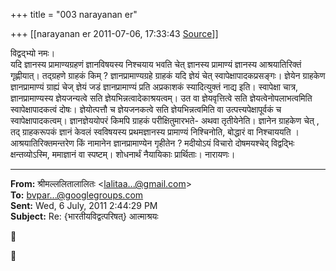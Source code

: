 +++
title = "003 narayanan er"

+++
[[narayanan er	2011-07-06, 17:33:43 [Source](https://groups.google.com/g/bvparishat/c/siDEI31hONQ)]]



विद्वद्भ्यो नमः।  
यदि ज्ञानस्य प्रामाण्यग्रहणं ज्ञानविषयस्य निश्चयाय भवति चेत् ज्ञानस्य प्रामाण्यं ज्ञानस्य आश्रयातिरिक्तं गृह्णीयात्। तद्ग्रहणे ग्राहकं किम् ? ज्ञानप्रामाण्यग्रहे ग्राहकं यदि ज्ञेयं चेत् स्वापेक्षापादकप्रसङ्गः। ज्ञेयेन ग्राहकेण ज्ञानप्रामाण्यं ग्राह्यं चेज् ज्ञेयं जडं ज्ञानप्रामाण्यं प्रति अप्रकाशकं स्यादित्युक्तं नाद्य इति। स्वापेक्षा चात्र, ज्ञानप्रामाण्यस्य ज्ञेयजन्यत्वे सति ज्ञेयभिन्नत्वादेकाश्रयत्वम्। उत वा ज्ञेयवृत्तित्वे सति ज्ञेयत्वेनोपलाभत्वमिति स्वापेक्षापादकत्वं दोषः। ज्ञेयोत्पत्तौ च ज्ञेयजनकत्वे सति ज्ञेयभिन्नत्वमिति वा उत्पत्त्यपेक्षापूर्वकं च स्वापेक्षापादकत्वम्। ज्ञानज्ञेययोपरं किमपि ग्राहकं परीक्षितुमारभते- अथवा तृतीयेनेति। ज्ञानेन ग्राहकेण चेत् , तद् ग्राहकरूपकं ज्ञानं केवलं स्वविषयस्य प्रथमज्ञानस्य प्रामाण्यं निश्चिनोति, बोद्धारं वा निश्चाययति । आश्रयातिरिक्तमन्तरेण किं नामानेन ज्ञानप्रामाण्येन गृहीतेन ? मदीयोऽयं विचारो दोषमयश्चेद् विद्वद्भिः क्षन्तव्योऽस्मि, ममाज्ञानं वा स्पष्टम्। शोधनार्थं नैयायिकाः प्रार्थिताः। नारायणः।

  

  

------------------------------------------------------------------------

**From:** श्रीमल्ललितालालितः \<[lalitaa...@gmail.com]()\>  
**To:** [bvpar...@googlegroups.com]()  
**Sent:** Wed, 6 July, 2011 2:44:29 PM  
**Subject:** Re: {भारतीयविद्वत्परिषत्} आत्माश्रयः  





